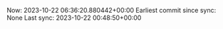 Now: 2023-10-22 06:36:20.880442+00:00 Earliest commit since sync: None Last sync: 2023-10-22 00:48:50+00:00
